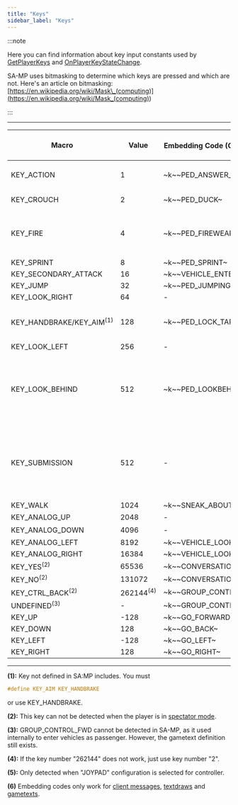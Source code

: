 ```yaml
---
title: "Keys"
sidebar_label: "Keys"
---
```


:::note

Here you can find information about key input constants used by [GetPlayerKeys](../functions/GetPlayerKeys) and [OnPlayerKeyStateChange](../callbacks/OnPlayerKeyStateChange).

SA-MP uses bitmasking to determine which keys are pressed and which are not. Here's an article on bitmasking: [https://en.wikipedia.org/wiki/Mask\_(computing)](<https://en.wikipedia.org/wiki/Mask_(computing)>)

:::

---

| Macro                               | Value                | Embedding Code (On Foot) <sup>(6)</sup> | Embedding Code (In Vehicle) <sup>(6)</sup> | Default Key (On Foot)                                    | Default Key (In Vehicle) |
| ----------------------------------- | -------------------- | --------------------------------------- | ------------------------------------------ | -------------------------------------------------------- | ------------------------ |
| KEY_ACTION                          | 1                    | \~k~\~PED_ANSWER_PHONE~                 | \~k~\~VEHICLE_FIREWEAPON_ALT~              | TAB                                                      | ALT GR / LCTRL / NUM0    |
| KEY_CROUCH                          | 2                    | \~k~\~PED_DUCK~                         | \~k~\~VEHICLE_HORN~                        | C                                                        | H / CAPSLOCK             |
| KEY_FIRE                            | 4                    | \~k~\~PED_FIREWEAPON~                   | \~k~\~VEHICLE_FIREWEAPON~                  | LCTRL / LMB (Left Mouse Button)                          | LALT                     |
| KEY_SPRINT                          | 8                    | \~k~\~PED_SPRINT~                       | \~k~\~VEHICLE_ACCELERATE~                  | SPACE                                                    | W                        |
| KEY_SECONDARY_ATTACK                | 16                   | \~k~\~VEHICLE_ENTER_EXIT~               | \~k~\~VEHICLE_ENTER_EXIT~                  | ENTER                                                    | ENTER                    |
| KEY_JUMP                            | 32                   | \~k~\~PED_JUMPING~                      | \~k~\~VEHICLE_BRAKE~                       | LSHIFT                                                   | S                        |
| KEY_LOOK_RIGHT                      | 64                   | -                                       | \~k~\~VEHICLE_LOOKRIGHT~                   | -                                                        | E                        |
| KEY_HANDBRAKE/KEY_AIM<sup>(1)</sup> | 128                  | \~k~\~PED_LOCK_TARGET~                  | \~k~\~VEHICLE_HANDBRAKE~                   | RMB (Right Mouse Button)                                 | SPACE                    |
| KEY_LOOK_LEFT                       | 256                  | -                                       | \~k~\~VEHICLE_LOOKLEFT~                    | -                                                        | Q                        |
| KEY_LOOK_BEHIND                     | 512                  | \~k~\~PED_LOOKBEHIND~                   | \~k~\~VEHICLE_LOOKBEHIND~                  | NUM1 / MMB (Middle Mouse Button - Click the mouse wheel) | 2                        |
| KEY_SUBMISSION                      | 512                  | -                                       | \~k~\~TOGGLE_SUBMISSIONS~                  | NUM1 / MMB (Middle Mouse Button - Click the mouse wheel) | 2 / NUMPAD +             |
| KEY_WALK                            | 1024                 | \~k~\~SNEAK_ABOUT~                      | -                                          | LALT                                                     | -                        |
| KEY_ANALOG_UP                       | 2048                 | -                                       | \~k~\~VEHICLE_TURRETUP~                    | NUM8<sup>(5)</sup>                                       | NUM8                     |
| KEY_ANALOG_DOWN                     | 4096                 | -                                       | \~k~\~VEHICLE_TURRETDOWN~                  | NUM2<sup>(5)</sup>                                       | NUM2                     |
| KEY_ANALOG_LEFT                     | 8192                 | \~k~\~VEHICLE_LOOKLEFT~                 | \~k~\~VEHICLE_TURRETLEFT~                  | NUM4                                                     | NUM4                     |
| KEY_ANALOG_RIGHT                    | 16384                | \~k~\~VEHICLE_LOOKRIGHT~                | \~k~\~VEHICLE_TURRETRIGHT~                 | NUM6                                                     | NUM6                     |
| KEY_YES<sup>(2)</sup>               | 65536                | \~k~\~CONVERSATION_YES~                 | \~k~\~CONVERSATION_YES~                    | Y                                                        | Y                        |
| KEY_NO<sup>(2)</sup>                | 131072               | \~k~\~CONVERSATION_NO~                  | \~k~\~CONVERSATION_NO~                     | N                                                        | N                        |
| KEY_CTRL_BACK<sup>(2)</sup>         | 262144<sup>(4)</sup> | \~k~\~GROUP_CONTROL_BWD~                | \~k~\~GROUP_CONTROL_BWD~                   | H                                                        | H                        |
| UNDEFINED<sup>(3)</sup>             | -                    | \~k~\~GROUP_CONTROL_FWD~                | \~k~\~GROUP_CONTROL_FWD~                   | G                                                        | G                        |
| KEY_UP                              | -128                 | \~k~\~GO_FORWARD~                       | \~k~\~VEHICLE_STEERUP~                     | UP                                                       | UP                       |
| KEY_DOWN                            | 128                  | \~k~\~GO_BACK~                          | \~k~\~VEHICLE_STEERDOWN~                   | DOWN                                                     | DOWN                     |
| KEY_LEFT                            | -128                 | \~k~\~GO_LEFT~                          | \~k~\~VEHICLE_STEERLEFT~                   | LEFT                                                     | LEFT                     |
| KEY_RIGHT                           | 128                  | \~k~\~GO_RIGHT~                         | \~k~\~VEHICLE_STEERRIGHT~                  | RIGHT                                                    | RIGHT                    |

---

**(1):** Key not defined in SA:MP includes. You must

```c
#define KEY_AIM KEY_HANDBRAKE
```

or use KEY_HANDBRAKE.

**(2):** This key can not be detected when the player is in [spectator mode](../functions/TogglePlayerSpectating).

**(3):** GROUP_CONTROL_FWD cannot be detected in SA-MP, as it used internally to enter vehicles as passenger. However, the gametext definition still exists.

**(4):** If the key number "262144" does not work, just use key number "2".

**(5):** Only detected when "JOYPAD" configuration is selected for controller.

**(6)** Embedding codes only work for [client messages](../functions/SendDeathMessage), [textdraws](../functions/TextDrawCreate) and [gametexts](../functions/GameTextForPlayer).
